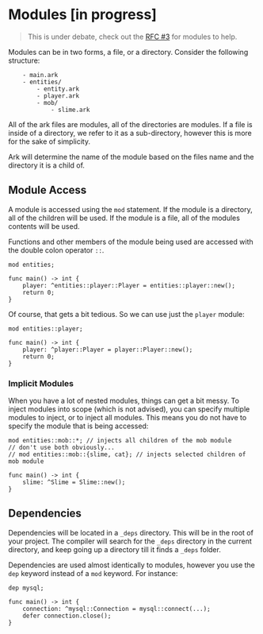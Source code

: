 # Modules [in progress]

> This is under debate, check out the [RFC #3](https://github.com/ark-lang/rfcs/issues/3)
for modules to help.

Modules can be in two forms, a file, or a directory. Consider the
following structure:

```
    - main.ark
    - entities/
        - entity.ark
        - player.ark
        - mob/
            - slime.ark
```

All of the ark files are modules, all of the directories are modules. If a file
is inside of a directory, we refer to it as a sub-directory, however this is more
for the sake of simplicity.

Ark will determine the name of the module based on the files name and the directory
it is a child of.

## Module Access
A module is accessed using the `mod` statement. If the module is a directory,
all of the children will be used. If the module is a file, all of the modules
contents will be used.

Functions and other members of the module being used are accessed with the 
double colon operator `::`.

```
mod entities;

func main() -> int {
    player: ^entities::player::Player = entities::player::new();
    return 0;
}
```

Of course, that gets a bit tedious. So we can use just the `player` module:

```
mod entities::player;

func main() -> int {
    player: ^player::Player = player::Player::new();
    return 0;
}
```

### Implicit Modules
When you have a lot of nested modules, things can get a bit messy. To inject
modules into scope (which is not advised), you can specify multiple modules
to inject, or to inject all modules. This means you do not have to specify
the module that is being accessed:

```
mod entities::mob::*; // injects all children of the mob module
// don't use both obviously...
// mod entities::mob::{slime, cat}; // injects selected children of mob module

func main() -> int {
    slime: ^Slime = Slime::new();
}
```


## Dependencies
Dependencies will be located in a `_deps` directory. This will be in the root
of your project. The compiler will search for the `_deps` directory in the
current directory, and keep going up a directory till it finds a `_deps` folder.

Dependencies are used almost identically to modules, however you use the `dep`
keyword instead of a `mod` keyword. For instance:

```
dep mysql;

func main() -> int {
    connection: ^mysql::Connection = mysql::connect(...);
    defer connection.close();
}
```